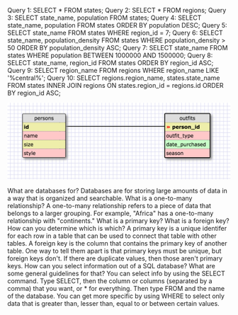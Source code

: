 Query 1: SELECT * FROM states;
Query 2: SELECT * FROM regions;
Query 3: SELECT state_name, population FROM states;
Query 4: SELECT state_name, population FROM states ORDER BY population DESC;
Query 5: SELECT state_name FROM states WHERE region_id = 7;
Query 6: SELECT state_name, population_density FROM states WHERE population_density > 50 ORDER BY population_density ASC;
Query 7: SELECT state_name FROM states WHERE population BETWEEN 1000000 AND 1500000;
Query 8: SELECT state_name, region_id FROM states ORDER BY region_id ASC;
Query 9: SELECT region_name FROM regions WHERE region_name LIKE '%central%';
Query 10: SELECT regions.region_name, states.state_name FROM states INNER JOIN regions ON states.region_id = regions.id ORDER BY region_id ASC;


![schema pic](schema.png)



What are databases for?
Databases are for storing large amounts of data in a way that is organized
and searchable.
What is a one-to-many relationship?
A one-to-many relationship refers to a piece of data that belongs to a larger grouping. For example, "Africa" has a one-to-many relationship with "continents."
What is a primary key? What is a foreign key? How can you determine which is which?
A primary key is a unique identifer for each row in a table that can be used to
connect that table with other tables.
A foreign key is the column that contains the primary key of another table.
One way to tell them apart is that primary keys must be unique, but foreign keys
don't. If there are duplicate values, then those aren't primary keys.
How can you select information out of a SQL database? What are some general guidelines for that?
You can select info by using the SELECT command. Type SELECT, then the column or
columns (separated by a comma) that you want, or * for everything. Then type FROM
and the name of the database. You can get more specific by using WHERE to select
only data that is greater than, lesser than, equal to or between certain values.